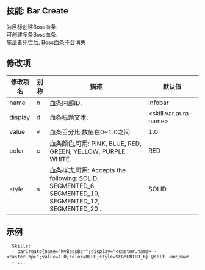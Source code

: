 技能: Bar Create
--------------------------

为目标创建Boss血条.  
可创建多条Boss血条.  
施法者死亡后, Boss血条不会消失

修改项
----------

| 修改项名 | 别称    | 描述                                                                                                    | 默认值 |
|-----------|------------|----------------------------------------------------------------------------------------------------------------|---------------|
| name      | n       | 血条内部ID.                                                                                            | infobar                     |
| display   | d       | 血条标题文本.                                                                                      | &lt;skill.var.aura-name&gt; |
| value     | v       | 血条百分比,数值在0~1.0之间.                                                             | 1.0                         |
| color     | c       | 血条颜色,可用: PINK, BLUE, RED, GREEN, YELLOW, PURPLE, WHITE.                     | RED                         |
| style     | s       | 血条样式,可用: Accepts the following: SOLID, SEGMENTED_6, SEGMENTED_10, SEGMENTED_12, SEGMENTED_20 . | SOLID                       |

示例
--------

      Skills:
      - barCreate{name="MyBossBar";display="<caster.name> - <caster.hp>";value=1.0;color=BLUE;style=SEGMENTED_6} @self ~onSpawn
      - ...